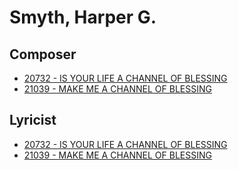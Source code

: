 # Smyth, Harper G.

## Composer

- [20732 - IS YOUR LIFE A CHANNEL OF BLESSING](/hymns/20732.md)
- [21039 - MAKE ME A CHANNEL OF BLESSING](/hymns/21039.md)

## Lyricist

- [20732 - IS YOUR LIFE A CHANNEL OF BLESSING](/hymns/20732.md)
- [21039 - MAKE ME A CHANNEL OF BLESSING](/hymns/21039.md)

